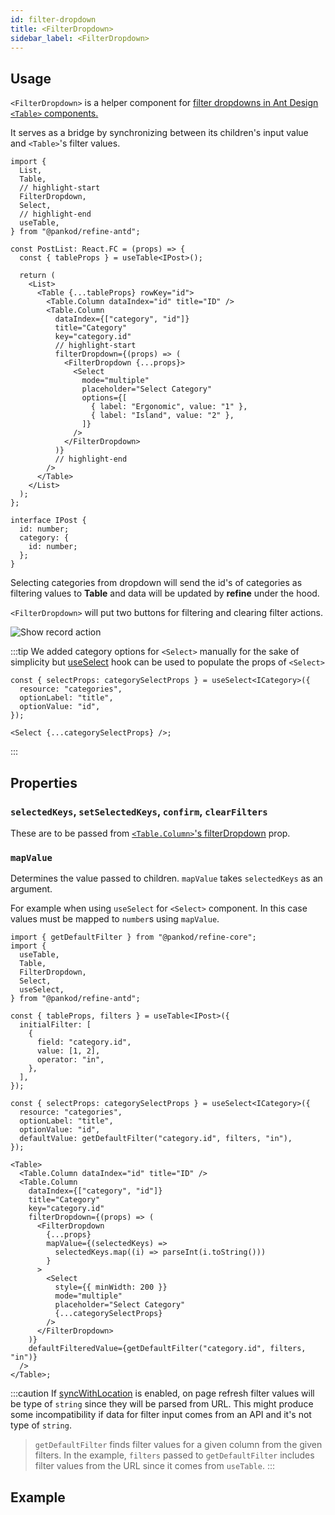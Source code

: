 ```yaml
---
id: filter-dropdown
title: <FilterDropdown>
sidebar_label: <FilterDropdown>
---
```


## Usage

`<FilterDropdown>` is a helper component for [filter dropdowns in Ant Design `<Table>` components.](https://ant.design/components/table/#components-table-demo-custom-filter-panel)

It serves as a bridge by synchronizing between its children's input value and `<Table>`'s filter values.

```tsx title="components/pages/postList.tsx"
import {
  List,
  Table,
  // highlight-start
  FilterDropdown,
  Select,
  // highlight-end
  useTable,
} from "@pankod/refine-antd";

const PostList: React.FC = (props) => {
  const { tableProps } = useTable<IPost>();

  return (
    <List>
      <Table {...tableProps} rowKey="id">
        <Table.Column dataIndex="id" title="ID" />
        <Table.Column
          dataIndex={["category", "id"]}
          title="Category"
          key="category.id"
          // highlight-start
          filterDropdown={(props) => (
            <FilterDropdown {...props}>
              <Select
                mode="multiple"
                placeholder="Select Category"
                options={[
                  { label: "Ergonomic", value: "1" },
                  { label: "Island", value: "2" },
                ]}
              />
            </FilterDropdown>
          )}
          // highlight-end
        />
      </Table>
    </List>
  );
};

interface IPost {
  id: number;
  category: {
    id: number;
  };
}
```

Selecting categories from dropdown will send the id's of categories as filtering values to **Table** and data will be updated by **refine** under the hood.

`<FilterDropdown>` will put two buttons for filtering and clearing filter actions.

<img src="https://refine.ams3.cdn.digitaloceanspaces.com/website/static/img/category_filter-dropdown.png" alt="Show record action" />

<br/>

:::tip
We added category options for `<Select>` manually for the sake of simplicity but [useSelect](/docs/3.xx.xx/api-reference/antd/hooks/field/useSelect/) hook can be used to populate the props of `<Select>`

```tsx
const { selectProps: categorySelectProps } = useSelect<ICategory>({
  resource: "categories",
  optionLabel: "title",
  optionValue: "id",
});

<Select {...categorySelectProps} />;
```

:::

## Properties

### `selectedKeys`, `setSelectedKeys`, `confirm`, `clearFilters`

These are to be passed from [`<Table.Column>`'s filterDropdown](https://ant.design/components/table/#Column) prop.

### `mapValue`

Determines the value passed to children. `mapValue` takes `selectedKeys` as an argument.

For example when using `useSelect` for `<Select>` component. In this case values must be mapped to `number`s using `mapValue`.

```tsx
import { getDefaultFilter } from "@pankod/refine-core";
import {
  useTable,
  Table,
  FilterDropdown,
  Select,
  useSelect,
} from "@pankod/refine-antd";

const { tableProps, filters } = useTable<IPost>({
  initialFilter: [
    {
      field: "category.id",
      value: [1, 2],
      operator: "in",
    },
  ],
});

const { selectProps: categorySelectProps } = useSelect<ICategory>({
  resource: "categories",
  optionLabel: "title",
  optionValue: "id",
  defaultValue: getDefaultFilter("category.id", filters, "in"),
});

<Table>
  <Table.Column dataIndex="id" title="ID" />
  <Table.Column
    dataIndex={["category", "id"]}
    title="Category"
    key="category.id"
    filterDropdown={(props) => (
      <FilterDropdown
        {...props}
        mapValue={(selectedKeys) =>
          selectedKeys.map((i) => parseInt(i.toString()))
        }
      >
        <Select
          style={{ minWidth: 200 }}
          mode="multiple"
          placeholder="Select Category"
          {...categorySelectProps}
        />
      </FilterDropdown>
    )}
    defaultFilteredValue={getDefaultFilter("category.id", filters, "in")}
  />
</Table>;
```

:::caution
If [syncWithLocation](/api-reference/core/components/refine-config.md#syncwithlocation) is enabled, on page refresh filter values will be type of `string` since they will be parsed from URL. This might produce some incompatibility if data for filter input comes from an API and it's not type of `string`.

> `getDefaultFilter` finds filter values for a given column from the given filters. In the example, `filters` passed to `getDefaultFilter` includes filter values from the URL since it comes from `useTable`.
> :::

<PropsTable module="@pankod/refine-antd/FilterDropdown"/>

## Example

<CodeSandboxExample path="table-antd-use-table" />
